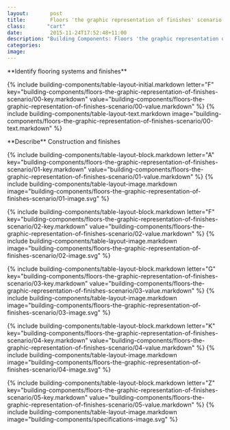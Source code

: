 ```yaml
---
layout:       post
title:        Floors 'the graphic representation of finishes' scenario
class:       "cart"
date:         2015-11-24T17:52:48+11:00
description: "Building Components: Floors 'the graphic representation of finishes' scenario"
categories:      
image:        
---
```

<dl>

<div markdown="1" class="building-components-title">
<span class="transform-to-uppercase">**Identify flooring systems and finishes**</span>
</div>

{% include building-components/table-layout-initial.markdown letter="F" key="building-components/floors-the-graphic-representation-of-finishes-scenario/00-key.markdown" value="building-components/floors-the-graphic-representation-of-finishes-scenario/00-value.markdown" %}
{% include building-components/table-layout-text.markdown image="building-components/floors-the-graphic-representation-of-finishes-scenario/00-text.markdown" %}

<div markdown="1" class="building-components-title">
<span class="transform-to-uppercase">**Describe** Construction and finishes</span>
</div>

{% include building-components/table-layout-block.markdown letter="A" key="building-components/floors-the-graphic-representation-of-finishes-scenario/01-key.markdown" value="building-components/floors-the-graphic-representation-of-finishes-scenario/01-value.markdown" %}
{% include building-components/table-layout-image.markdown image="building-components/floors-the-graphic-representation-of-finishes-scenario/01-image.svg" %}

{% include building-components/table-layout-block.markdown letter="F" key="building-components/floors-the-graphic-representation-of-finishes-scenario/02-key.markdown" value="building-components/floors-the-graphic-representation-of-finishes-scenario/02-value.markdown"  %}
{% include building-components/table-layout-image.markdown image="building-components/floors-the-graphic-representation-of-finishes-scenario/02-image.svg" %}

{% include building-components/table-layout-block.markdown letter="G" key="building-components/floors-the-graphic-representation-of-finishes-scenario/03-key.markdown" value="building-components/floors-the-graphic-representation-of-finishes-scenario/03-value.markdown"  %}
{% include building-components/table-layout-image.markdown image="building-components/floors-the-graphic-representation-of-finishes-scenario/03-image.svg" %}

{% include building-components/table-layout-block.markdown letter="K" key="building-components/floors-the-graphic-representation-of-finishes-scenario/04-key.markdown" value="building-components/floors-the-graphic-representation-of-finishes-scenario/04-value.markdown"  %}
{% include building-components/table-layout-image.markdown image="building-components/floors-the-graphic-representation-of-finishes-scenario/04-image.svg" %}

{% include building-components/table-layout-block.markdown letter="Z" key="building-components/floors-the-graphic-representation-of-finishes-scenario/05-key.markdown" value="building-components/floors-the-graphic-representation-of-finishes-scenario/05-value.markdown"  %}
{% include building-components/table-layout-image.markdown image="building-components/specifications-image.svg" %}

</dl>